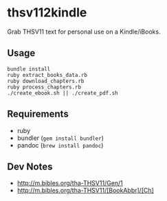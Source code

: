 # thsv112kindle
Grab THSV11 text for personal use on a Kindle/iBooks.

## Usage

```
bundle install
ruby extract_books_data.rb
ruby download_chapters.rb
ruby process_chapters.rb
./create_ebook.sh || ./create_pdf.sh
```

## Requirements

+ ruby
+ bundler (`gem install bundler`)
+ pandoc (`brew install pandoc`)

## Dev Notes

+ http://m.bibles.org/tha-THSV11/Gen/1
+ http://m.bibles.org/tha-THSV11/[BookAbbr]/[Ch]
